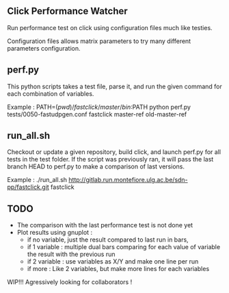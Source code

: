 Click Performance Watcher
-------------------------

Run performance test on click using configuration files much like 
testies.

Configuration files allows matrix parameters to try many different parameters configuration.

perf.py
-------
This python scripts takes a test file, parse it, and run the given command for each combination of variables.

Example :
	PATH=$(pwd)/fastclick/master/bin:$PATH python perf.py tests/0050-fastudpgen.conf fastclick master-ref old-master-ref

run\_all.sh
-----------
Checkout or update a given repository, build click, and launch perf.py for all tests in the test folder. If the script was previously ran, it will pass the last branch HEAD to perf.py to make a comparison of last versions.

Example :
	./run_all.sh http://gitlab.run.montefiore.ulg.ac.be/sdn-pp/fastclick.git fastclick

TODO
----
- The comparison with the last performance test is not done yet
- Plot results using gnuplot :
  - if no variable, just the result compared to last run in bars,
  - if 1 variable : multiple dual bars comparing for each value of variable the result with the previous run
  - if 2 variable : use variables as X/Y and make one line per run
  - if more : Like 2 variables, but make more lines for each variables 

WIP!!! Agressively looking for collaborators !
